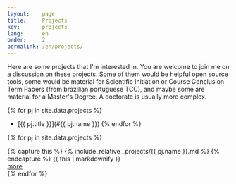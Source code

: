 ```yaml
---
layout:    page
title:     Projects
key:       projects
lang:      en
order:     2
permalink: /en/projects/
---
```

Here are some projects that I'm interested in.
You are welcome to join me on a discussion on these projects.
Some of them would be helpful open source tools,
some would be material for Scientific Initiation or Course Conclusion Term
Papers (from brazilian portuguese TCC),
and maybe some are material for a Master's Degree.
A doctorate is usually more complex.

{% for pj in site.data.projects %}
  - [{{ pj.title }}](#{{ pj.name }})
{% endfor %}

{% for pj in site.data.projects %}
<div class="card">
<div id="{{ pj.name }}" class="content hideContent">
{% capture this %} {% include_relative _projects/{{ pj.name }}.md %} {% endcapture %}
{{ this | markdownify }}
</div>
<div class="show-more">
  <a href="#{{ pj.name }}">more</a>
</div>
</div>
{% endfor %}

